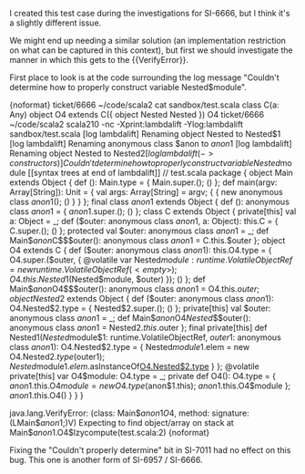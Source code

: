 I created this test case during the investigations for SI-6666, but I think it's a slightly different issue.

We might end up needing a similar solution (an implementation restriction on what can be captured in this context), but first we should investigate the manner in which this gets to the {{VerifyError}}.

First place to look is at the code surrounding the log message "Couldn't determine how to properly construct variable Nested$module".

{noformat}
ticket/6666 ~/code/scala2 cat sandbox/test.scala
class C(a: Any)
object O4 extends C({
  object Nested
  Nested
})
O4
ticket/6666 ~/code/scala2 scala210 -nc -Xprint:lambdalift -Ylog:lambdalift sandbox/test.scala 
[log lambdalift] Renaming object Nested to Nested$1
[log lambdalift] Renaming anonymous class $anon to $anon$1
[log lambdalift] Renaming object Nested to Nested$2
[log lambdalift(->constructors)] Couldn't determine how to properly construct variable Nested$module
[[syntax trees at end of                lambdalift]] // test.scala
package <empty> {
  object Main extends Object {
    def <init>(): Main.type = {
      Main.super.<init>();
      ()
    };
    def main(argv: Array[String]): Unit = {
      val args: Array[String] = argv;
      {
        {
          new anonymous class $anon$1();
          ()
        }
      }
    };
    final class $anon$1 extends Object {
      def <init>(): anonymous class $anon$1 = {
        $anon$1.super.<init>();
        ()
      };
      class C extends Object {
        <paramaccessor> private[this] val a: Object = _;
        def <init>($outer: anonymous class $anon$1, a: Object): this.C = {
          C.super.<init>();
          ()
        };
        <synthetic> <paramaccessor> protected val $outer: anonymous class $anon$1 = _;
        <synthetic> <stable> def Main$$anon$C$$$outer(): anonymous class $anon$1 = C.this.$outer
      };
      object O4 extends C {
        def <init>($outer: anonymous class $anon$1): this.O4.type = {
          O4.super.<init>($outer, {
            @volatile var Nested$module: runtime.VolatileObjectRef = new runtime.VolatileObjectRef(<empty>);
            O4.this.Nested$1(Nested$module, $outer)
          });
          ()
        };
        <synthetic> <stable> def Main$$anon$O4$$$outer(): anonymous class $anon$1 = O4.this.$outer;
        object Nested$2 extends Object {
          def <init>($outer: anonymous class $anon$1): O4.Nested$2.type = {
            Nested$2.super.<init>();
            ()
          };
          <synthetic> <paramaccessor> private[this] val $outer: anonymous class $anon$1 = _;
          <synthetic> <stable> def Main$$anon$O4$Nested$$$outer(): anonymous class $anon$1 = Nested$2.this.$outer
        };
        final <stable> private[this] def Nested$1(Nested$module$1: runtime.VolatileObjectRef, $outer$1: anonymous class $anon$1): O4.Nested$2.type = {
          Nested$module$1.elem = new O4.Nested$2.type($outer$1);
          Nested$module$1.elem.$asInstanceOf[O4.Nested$2.type]()
        }
      };
      @volatile <synthetic> private[this] var O4$module: O4.type = _;
      <stable> private def O4(): O4.type = {
        $anon$1.this.O4$module = new O4.type($anon$1.this);
        $anon$1.this.O4$module
      };
      $anon$1.this.O4()
    }
  }
}

java.lang.VerifyError: (class: Main$$anon$1$O4$, method: <init> signature: (LMain$$anon$1;)V) Expecting to find object/array on stack
	at Main$$anon$1.O4$lzycompute(test.scala:2)
{noformat}

Fixing the "Couldn't properly determine" bit in SI-7011 had no effect on this bug. This one is another form of SI-6957 / SI-6666.

